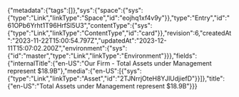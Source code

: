 {"metadata":{"tags":[]},"sys":{"space":{"sys":{"type":"Link","linkType":"Space","id":"eojhq1xf4v9y"}},"type":"Entry","id":"61OPb6Yrht1T96HrfSl5U3","contentType":{"sys":{"type":"Link","linkType":"ContentType","id":"card"}},"revision":6,"createdAt":"2023-11-22T15:00:54.797Z","updatedAt":"2023-12-11T15:07:02.200Z","environment":{"sys":{"id":"master","type":"Link","linkType":"Environment"}}},"fields":{"internalTitle":{"en-US":"Our Firm - Total Assets under Management represent $18.9B"},"media":{"en-US":[{"sys":{"type":"Link","linkType":"Asset","id":"2TJNrrjOteH8YJlUdjiefD"}}]},"title":{"en-US":"Total Assets under Management represent $18.9B"}}}